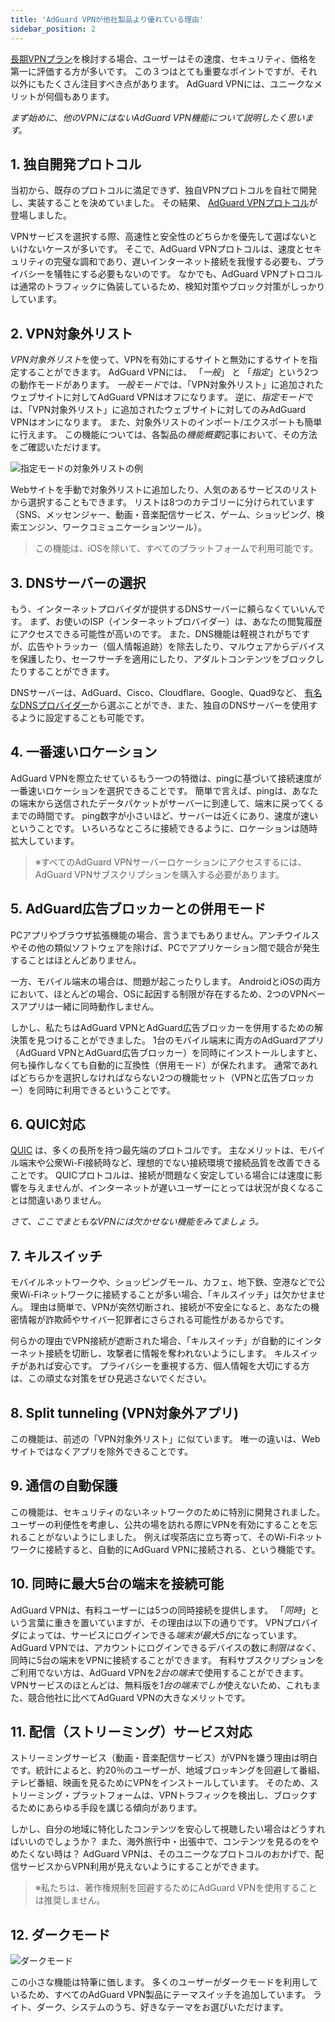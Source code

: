 ```yaml
---
title: 'AdGuard VPNが他社製品より優れている理由'
sidebar_position: 2
---
```


[長期VPNプラン](subscription.md)を検討する場合、ユーザーはその速度、セキュリティ、価格を第一に評価する方が多いです。 この３つはとても重要なポイントですが、それ以外にもたくさん注目すべき点があります。 AdGuard VPNには、ユニークなメリットが何個もあります。

*まず始めに、他のVPNにはないAdGuard VPN機能について説明したく思います。*

## 1. 独自開発プロトコル
当初から、既存のプロトコルに満足できず、独自VPNプロトコルを自社で開発し、実装することを決めていました。 その結果、 [AdGuard VPNプロトコル](adguard-vpn-protocol.mdx)が登場しました。

VPNサービスを選択する際、高速性と安全性のどちらかを優先して選ばないといけないケースが多いです。 そこで、AdGuard VPNプロトコルは、速度とセキュリティの完璧な調和であり、遅いインターネット接続を我慢する必要も、プライバシーを犠牲にする必要もないのです。 なかでも、AdGuard VPNプトロコルは通常のトラフィックに偽装しているため、検知対策やブロック対策がしっかりしています。

## 2. VPN対象外リスト
*VPN対象外リスト*を使って、VPNを有効にするサイトと無効にするサイトを指定することができます。 AdGuard VPNには、 「*一般*」 と 「*指定*」という2つの動作モードがあります。 *一般モード*では、「VPN対象外リスト」に追加されたウェブサイトに対してAdGuard VPNはオフになります。 逆に、*指定モード*では、「VPN対象外リスト」に追加されたウェブサイトに対してのみAdGuard VPNはオンになります。 また、対象外リストのインポート/エクスポートも簡単に行えます。 この機能については、各製品の*機能概要*記事において、その方法をご確認いただけます。

![指定モードの対象外リストの例](https://cdn.adguardvpn.com/public/Adguard/Blog/vpn_export_exclusions.png)

Webサイトを手動で対象外リストに追加したり、人気のあるサービスのリストから選択することもできます。 リストは8つのカテゴリーに分けられています（SNS、メッセンジャー、動画・音楽配信サービス、ゲーム、ショッピング、検索エンジン、ワークコミュニケーションツール）。

> この機能は、iOSを除いて、すべてのプラットフォームで利用可能です。

## 3. DNSサーバーの選択
もう、インターネットプロバイダが提供するDNSサーバーに頼らなくていいんです。 まず、お使いのISP（インターネットプロバイダー）は、あなたの閲覧履歴にアクセスできる可能性が高いのです。 また、DNS機能は軽視されがちですが、広告やトラッカー（個人情報追跡）を除去したり、マルウェアからデバイスを保護したり、セーフサーチを適用にしたり、アダルトコンテンツをブロックしたりすることができます。

DNSサーバーは、AdGuard、Cisco、Cloudflare、Google、Quad9など、 [有名なDNSプロバイダー](https://kb.adguard.com/ja/general/dns-providers)から選ぶことができ、また、独自のDNSサーバーを使用するように設定することも可能です。

## 4. 一番速いロケーション

AdGuard VPNを際立たせているもう一つの特徴は、pingに基づいて接続速度が一番速いロケーションを選択できることです。 簡単で言えば、pingは、あなたの端末から送信されたデータパケットがサーバーに到達して、端末に戻ってくるまでの時間です。 ping数字が小さいほど、サーバーは近くにあり、速度が速いということです。 いろいろなところに接続できるように、ロケーションは随時拡大しています。

> ※すべてのAdGuard VPNサーバーロケーションにアクセスするには、AdGuard VPNサブスクリプションを購入する必要があります。

## 5. AdGuard広告ブロッカーとの併用モード

PCアプリやブラウザ拡張機能の場合、言うまでもありません。アンチウイルスやその他の類似ソフトウェアを除けば、PCでアプリケーション間で競合が発生することはほとんどありません。

一方、モバイル端末の場合は、問題が起こったりします。 AndroidとiOSの両方において、ほとんどの場合、OSに起因する制限が存在するため、2つのVPNベースアプリは一緒に同時動作しません。

しかし、私たちはAdGuard VPNとAdGuard広告ブロッカーを併用するための解決策を見つけることができました。 1台のモバイル端末に両方のAdGuardアプリ（AdGuard VPNとAdGuard広告ブロッカー）を同時にインストールしますと、何も操作しなくても自動的に互換性（併用モード）が保たれます。 通常であればどちらかを選択しなければならない2つの機能セット（VPNと広告ブロッカー）を同時に利用できるということです。

## 6. QUIC対応
[QUIC](https://adguard.com/ja/blog/dns-over-quic.html) は、多くの長所を持つ最先端のプロトコルです。 主なメリットは、モバイル端末や公衆Wi-Fi接続時など、理想的でない接続環境で接続品質を改善できることです。 QUICプロトコルは、接続が問題なく安定している場合には速度に影響を与えませんが、インターネットが遅いユーザーにとっては状況が良くなることは間違いありません。

*さて、ここでまともなVPNには欠かせない機能をみてましょう。*

## 7. キルスイッチ
モバイルネットワークや、ショッピングモール、カフェ、地下鉄、空港などで公衆Wi-Fiネットワークに接続することが多い場合、「キルスイッチ」は欠かせません。 理由は簡単で、VPNが突然切断され、接続が不安全になると、あなたの機密情報が詐欺師やサイバー犯罪者にさらされる可能性があるからです。

何らかの理由でVPN接続が遮断された場合、「キルスイッチ」が自動的にインターネット接続を切断し、攻撃者に情報を奪われないようにします。 キルスイッチがあれば安心です。 プライバシーを重視する方、個人情報を大切にする方は、この頑丈な対策をぜひ見逃さないでください。

## 8. Split tunneling (VPN対象外アプリ)
この機能は、前述の「VPN対象外リスト」に似ています。 唯一の違いは、Webサイトではなくアプリを除外できることです。

## 9. 通信の自動保護
この機能は、セキュリティのないネットワークのために特別に開発されました。 ユーザーの利便性を考慮し、公共の場を訪れる際にVPNを有効にすることを忘れることがないようにしました。 例えば喫茶店に立ち寄って、そのWi-Fiネットワークに接続すると、自動的にAdGuard VPNに接続される、という機能です。

## 10. 同時に最大5台の端末を接続可能
AdGuard VPNは、有料ユーザーには5つの同時接続を提供します。 「*同時*」という言葉に重きを置いていますが、その理由は以下の通りです。 VPNプロバイダによっては、サービスにログインできる*端末が最大5台*になっています。 AdGuard VPNでは、アカウントにログインできるデバイスの数に*制限はなく*、同時に5台の端末をVPNに接続することができます。 有料サブスクリプションをご利用でない方は、AdGuard VPNを*2台の端末*で使用することができます。VPNサービスのほとんどは、無料版を*1台の端末でしか*使えないため、これもまた、競合他社に比べてAdGuard VPNの大きなメリットです。

## 11. 配信（ストリーミング）サービス対応
ストリーミングサービス（動画・音楽配信サービス）がVPNを嫌う理由は明白です。統計によると、約20％のユーザーが、地域ブロッキングを回避して番組、テレビ番組、映画を見るためにVPNをインストールしています。 そのため、ストリーミング・プラットフォームは、VPNトラフィックを検出し、ブロックするためにあらゆる手段を講じる傾向があります。

しかし、自分の地域に特化したコンテンツを安心して視聴したい場合はどうすればいいのでしょうか？ また、海外旅行中・出張中で、コンテンツを見るのをやめたくない時は？ AdGuard VPNは、そのユニークなプロトコルのおかげで、配信サービスからVPN利用が見えないようにすることができます。

> ※私たちは、著作権規制を回避するためにAdGuard VPNを使用することは推奨しません。

## 12. ダークモード

![ダークモード](https://cdn.adguardvpn.com/public/Adguard/Blog/vpn/main_en_black.png)

この小さな機能は特筆に価します。 多くのユーザーがダークモードを利用しているため、すべてのAdGuard VPN製品にテーマスイッチを追加しています。 ライト、ダーク、システムのうち、好きなテーマをお選びいただけます。

